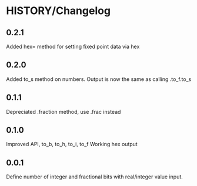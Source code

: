 HISTORY/Changelog
=================

0.2.1
-----

 Added hex= method for setting fixed point data via hex

0.2.0
-----

 Added to_s method on numbers. Output is now the same as calling .to_f.to_s

0.1.1
-----

 Depreciated .fraction method, use .frac instead

0.1.0
-----

 Improved API, to_b, to_h, to_i, to_f
 Working hex output

0.0.1
-----

 Define number of integer and fractional bits with real/integer value input. 


